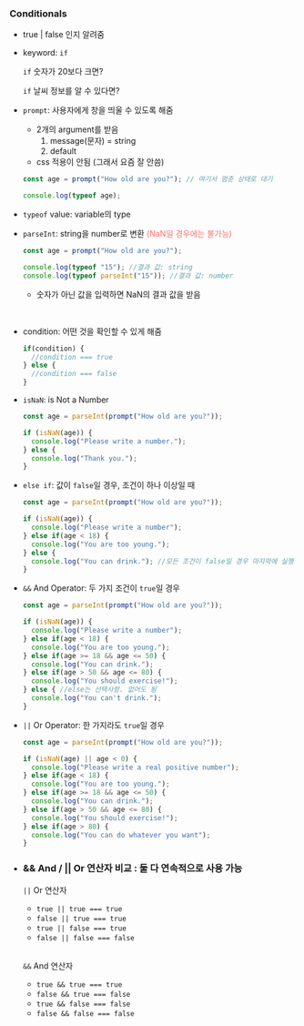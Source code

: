 ### Conditionals

- true | false 인지 알려줌
- keyword: `if`

    `if` 숫자가 20보다 크면?

    `if` 날씨 정보를 알 수 있다면?
- `prompt`: 사용자에게 창을 띄울 수 있도록 해줌
  - 2개의 argument를 받음
    1. message(문자) = string
    2. default
  - css 적용이 안됨 (그래서 요즘 잘 안씀)
  ```javascript
  const age = prompt("How old are you?"); // 여기서 멈춘 상태로 대기

  console.log(typeof age);
  ```
- `typeof` value: variable의 type
- `parseInt`: string을 number로 변환 <span style="color:#ff6d6d">(NaN일 경우에는 불가능)</span>
  ```javascript
  const age = prompt("How old are you?");

  console.log(typeof "15"); //결과 값: string
  console.log(typeof parseInt("15")); //결과 값: number  
  ```
  - 숫자가 아닌 값을 입력하면 NaN의 결과 값을 받음
  
<br>

- condition: 어떤 것을 확인할 수 있게 해줌
  ```javascript
  if(condition) {
    //condition === true
  } else {
    //condition === false
  }
  ```
- `isNaN`: is Not a Number
  ```javascript
  const age = parseInt(prompt("How old are you?"));

  if (isNaN(age)) {
    console.log("Please write a number.");
  } else {
    console.log("Thank you.");
  }
  ```
- `else if`: 값이 `false`일 경우, 조건이 하나 이상일 때
  ```javascript
  const age = parseInt(prompt("How old are you?"));

  if (isNaN(age)) {
    console.log("Please write a number");
  } else if(age < 18) {
    console.log("You are too young.");
  } else {
    console.log("You can drink."); //모든 조건이 false일 경우 마지막에 실행 됨
  }
  ```
- `&&` And Operator: 두 가지 조건이 `true`일 경우
  ```javascript
  const age = parseInt(prompt("How old are you?"));
  
  if (isNaN(age)) {
    console.log("Please write a number");
  } else if(age < 18) {
    console.log("You are too young.");
  } else if(age >= 18 && age <= 50) {
    console.log("You can drink.");
  } else if(age > 50 && age <= 80) {
    console.log("You should exercise!");
  } else { //else는 선택사항. 없어도 됨
    console.log("You can't drink.");
  }
  ```
- `||` Or Operator: 한 가지라도 `true`일 경우
  ```javascript
  const age = parseInt(prompt("How old are you?"));
  
  if (isNaN(age) || age < 0) {
    console.log("Please write a real positive number");
  } else if(age < 18) {
    console.log("You are too young.");
  } else if(age >= 18 && age <= 50) {
    console.log("You can drink.");
  } else if(age > 50 && age <= 80) {
    console.log("You should exercise!");
  } else if(age > 80) {
    console.log("You can do whatever you want");
  }
  ```
- ### && And / || Or 연산자 비교 : 둘 다 연속적으로 사용 가능

  `||` Or 연산자
  - `true || true === true`
  - `false || true === true`
  - `true || false === true`
  - `false || false === false`
  
  <br>
  
  `&&` And 연산자
  - `true && true === true`
  - `false && true === false`
  - `true && false === false`
  - `false && false === false`